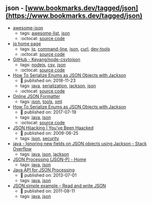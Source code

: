json - [www.bookmarks.dev/tagged/json](https://www.bookmarks.dev/tagged/json)
---
* [awesome-json](https://github.com/burningtree/awesome-json#readme)
    * tags: [awesome-list](../tagged/awesome-list.md), [json](../tagged/json.md)
    * :octocat: [source code](https://github.com/burningtree/awesome-json#readme)
* [jq home page](https://stedolan.github.io/jq/)
    * tags: [jq](../tagged/jq.md), [command-line](../tagged/command-line.md), [json](../tagged/json.md), [curl](../tagged/curl.md), [dev-tools](../tagged/dev-tools.md)
    * :octocat: [source code](https://github.com/stedolan/jq)
* [GitHub - Keyang/node-csvtojson](https://github.com/Keyang/node-csvtojson)
    * tags: [nodejs](../tagged/nodejs.md), [csv](../tagged/csv.md), [json](../tagged/json.md)
    * :octocat: [source code](https://github.com/Keyang/node-csvtojson)
* [How To Serialize Enums as JSON Objects with Jackson](https://www.baeldung.com/jackson-serialize-enums)
    * :calendar: published on: 2018-11-23
    * tags: [java](../tagged/java.md), [serialization](../tagged/serialization.md), [jackson](../tagged/jackson.md), [json](../tagged/json.md)
    * :octocat: [source code](https://github.com/eugenp/tutorials/tree/master/jackson#readme)
* [Online JSON Formatter](https://jsonformatter.org/)
    * tags: [json](../tagged/json.md), [tools](../tagged/tools.md), [xml](../tagged/xml.md)
* [How To Serialize Enums as JSON Objects with Jackson](http://www.baeldung.com/jackson-serialize-enums)
    * :calendar: published on: 2017-07-19
    * tags: [java](../tagged/java.md), [json](../tagged/json.md)
    * :octocat: [source code](https://github.com/eugenp/tutorials/tree/master/jackson#readme)
* [JSON Hijacking | You’ve Been Haacked](https://haacked.com/archive/2009/06/25/json-hijacking.aspx/)
    * :calendar: published on: 2009-06-25
    * tags: [json](../tagged/json.md), [security](../tagged/security.md)
* [java - Ignoring new fields on JSON objects using Jackson - Stack Overflow](https://stackoverflow.com/questions/5455014/ignoring-new-fields-on-json-objects-using-jackson)
    * tags: [java](../tagged/java.md), [json](../tagged/json.md), [jackson](../tagged/jackson.md)
* [JSON Processing (JSON-P) - Home](https://javaee.github.io/jsonp/)
    * tags: [java](../tagged/java.md), [json](../tagged/json.md)
* [Java API for JSON Processing](http://www.oracle.com/technetwork/articles/java/json-1973242.html)
    * :calendar: published on: 2013-07-01
    * tags: [java](../tagged/java.md), [json](../tagged/json.md)
* [JSON.simple example – Read and write JSON](https://www.mkyong.com/java/json-simple-example-read-and-write-json/)
    * :calendar: published on: 2011-08-11
    * tags: [java](../tagged/java.md), [json](../tagged/json.md)
